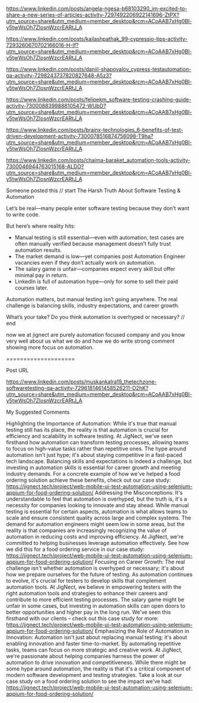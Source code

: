 
https://www.linkedin.com/posts/angela-ngesa-b68103290_im-excited-to-share-a-new-series-of-articles-activity-7297492206922141696-ZtPX?utm_source=share&utm_medium=member_desktop&rcm=ACoAAB7xHg0Bl-y5twWsOh7ZlosnWzcrEARtJ_A

https://www.linkedin.com/posts/kailashpathak_99-cypressio-tips-activity-7293260670702166016-H-If?utm_source=share&utm_medium=member_desktop&rcm=ACoAAB7xHg0Bl-y5twWsOh7ZlosnWzcrEARtJ_A

https://www.linkedin.com/posts/daniil-shapovalov_cypress-testautomation-qa-activity-7298243737820827648-A5z3?utm_source=share&utm_medium=member_desktop&rcm=ACoAAB7xHg0Bl-y5twWsOh7ZlosnWzcrEARtJ_A

https://www.linkedin.com/posts/felipekm_software-testing-crashing-guide-activity-7300088399888105472-WUbD?utm_source=share&utm_medium=member_desktop&rcm=ACoAAB7xHg0Bl-y5twWsOh7ZlosnWzcrEARtJ_A

https://www.linkedin.com/posts/brainx-technologies_6-benefits-of-test-driven-development-activity-7300078516874756098-T9ha?utm_source=share&utm_medium=member_desktop&rcm=ACoAAB7xHg0Bl-y5twWsOh7ZlosnWzcrEARtJ_A

https://www.linkedin.com/posts/chaima-baraket_automation-tools-activity-7300046944763015168-ALDO?utm_source=share&utm_medium=member_desktop&rcm=ACoAAB7xHg0Bl-y5twWsOh7ZlosnWzcrEARtJ_A


Someone posted this
// start
The Harsh Truth About Software Testing & Automation

Let’s be real—many people enter software testing because they don’t want to write code. 

But here’s where reality hits:
 - Manual testing is still essential—even with automation, test cases are often manually verified because management doesn’t fully trust automation results.
 - The market demand is low—yet companies post Automation Engineer vacancies even if they don’t actually work on automation.
 - The salary game is unfair—companies expect every skill but offer minimal pay in return.
 - LinkedIn is full of automation hype—only for some to sell their paid courses later.

Automation matters, but manual testing isn’t going anywhere. The real challenge is balancing skills, industry expectations, and career growth.

What’s your take? Do you think automation is overhyped or necessary?
// end

now we at jignect are purely automation focused company and you know very well about us what we do and how we do
write strong comment showing more focus on automation.

====================

Post URL

https://www.linkedin.com/posts/muskankalra19_thetechzone-softwaretesting-qa-activity-7296181461458526211-D2hK?utm_source=share&utm_medium=member_desktop&rcm=ACoAAB7xHg0Bl-y5twWsOh7ZlosnWzcrEARtJ_A



My Suggested Comments

Highlighting the Importance of Automation:
While it's true that manual testing still has its place, the reality is that automation is crucial for efficiency and scalability in software testing. At JigNect, we've seen firsthand how automation can transform testing processes, allowing teams to focus on high-value tasks rather than repetitive ones. The hype around automation isn't just hype; it's about staying competitive in a fast-paced tech landscape. Balancing skills and expectations is indeed a challenge, but investing in automation skills is essential for career growth and meeting industry demands. For a concrete example of how we've helped a food ordering solution achieve these benefits, check out our case study: https://jignect.tech/project/web-mobile-ui-test-automation-using-selenium-appium-for-food-ordering-solution/
Addressing the Misconceptions:
It's understandable to feel that automation is overhyped, but the truth is, it's a necessity for companies looking to innovate and stay ahead. While manual testing is essential for certain aspects, automation is what allows teams to scale and ensure consistent quality across large and complex systems. The demand for automation engineers might seem low in some areas, but the reality is that companies are increasingly recognizing the value of automation in reducing costs and improving efficiency. At JigNect, we're committed to helping businesses leverage automation effectively. See how we did this for a food ordering service in our case study: https://jignect.tech/project/web-mobile-ui-test-automation-using-selenium-appium-for-food-ordering-solution/
Focusing on Career Growth:
The real challenge isn't whether automation is overhyped or necessary; it's about how we prepare ourselves for the future of testing. As automation continues to evolve, it's crucial for testers to develop skills that complement automation tools. At JigNect, we believe in empowering testers with the right automation tools and strategies to enhance their careers and contribute to more efficient testing processes. The salary game might be unfair in some cases, but investing in automation skills can open doors to better opportunities and higher pay in the long run. We've seen this firsthand with our clients – check out this case study for more: https://jignect.tech/project/web-mobile-ui-test-automation-using-selenium-appium-for-food-ordering-solution/
Emphasizing the Role of Automation in Innovation:
Automation isn't just about replacing manual testing; it's about enabling innovation and faster time-to-market. By automating repetitive tasks, teams can focus on more strategic and creative work. At JigNect, we're passionate about helping companies harness the power of automation to drive innovation and competitiveness. While there might be some hype around automation, the reality is that it's a critical component of modern software development and testing strategies. Take a look at our case study on a food ordering solution to see the impact we've had: https://jignect.tech/project/web-mobile-ui-test-automation-using-selenium-appium-for-food-ordering-solution/